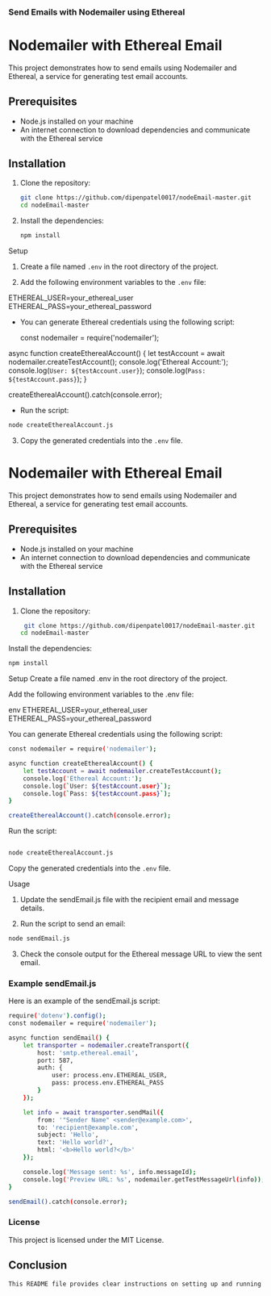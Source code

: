### Send Emails with Nodemailer using Ethereal

# Nodemailer with Ethereal Email

This project demonstrates how to send emails using Nodemailer and Ethereal, a service for generating test email accounts.

## Prerequisites

- Node.js installed on your machine
- An internet connection to download dependencies and communicate with the Ethereal service

## Installation

1. Clone the repository:
   ```bash
   git clone https://github.com/dipenpatel0017/nodeEmail-master.git
   cd nodeEmail-master
   
2. Install the dependencies:
   ```bash
   npm install
Setup
1. Create a file named `.env` in the root directory of the project.

2. Add the following environment variables to the `.env` file:

ETHEREAL_USER=your_ethereal_user
ETHEREAL_PASS=your_ethereal_password

- You can generate Ethereal credentials using the following script:
  
  const nodemailer = require('nodemailer');

async function createEtherealAccount() {
    let testAccount = await nodemailer.createTestAccount();
    console.log('Ethereal Account:');
    console.log(`User: ${testAccount.user}`);
    console.log(`Pass: ${testAccount.pass}`);
}

createEtherealAccount().catch(console.error);

- Run the script:
```bash
node createEtherealAccount.js
```
3. Copy the generated credentials into the `.env` file.


# Nodemailer with Ethereal Email

This project demonstrates how to send emails using Nodemailer and Ethereal, a service for generating test email accounts.

## Prerequisites

- Node.js installed on your machine
- An internet connection to download dependencies and communicate with the Ethereal service

## Installation

1. Clone the repository:
   ```bash
    git clone https://github.com/dipenpatel0017/nodeEmail-master.git
   cd nodeEmail-master
Install the dependencies:
```bash
npm install
```
Setup
Create a file named .env in the root directory of the project.

Add the following environment variables to the .env file:

env
ETHEREAL_USER=your_ethereal_user
ETHEREAL_PASS=your_ethereal_password

You can generate Ethereal credentials using the following script:
```bash
const nodemailer = require('nodemailer');

async function createEtherealAccount() {
    let testAccount = await nodemailer.createTestAccount();
    console.log('Ethereal Account:');
    console.log(`User: ${testAccount.user}`);
    console.log(`Pass: ${testAccount.pass}`);
}

createEtherealAccount().catch(console.error);
```

Run the script:

```bash

node createEtherealAccount.js
```
Copy the generated credentials into the `.env` file.

Usage
1. Update the sendEmail.js file with the recipient email and message details.

2. Run the script to send an email:

```bash
node sendEmail.js
```
3. Check the console output for the Ethereal message URL to view the sent email.

### Example sendEmail.js
Here is an example of the sendEmail.js script:
```bash
require('dotenv').config();
const nodemailer = require('nodemailer');

async function sendEmail() {
    let transporter = nodemailer.createTransport({
        host: 'smtp.ethereal.email',
        port: 587,
        auth: {
            user: process.env.ETHEREAL_USER,
            pass: process.env.ETHEREAL_PASS
        }
    });

    let info = await transporter.sendMail({
        from: '"Sender Name" <sender@example.com>',
        to: 'recipient@example.com',
        subject: 'Hello',
        text: 'Hello world?',
        html: '<b>Hello world?</b>'
    });

    console.log('Message sent: %s', info.messageId);
    console.log('Preview URL: %s', nodemailer.getTestMessageUrl(info));
}

sendEmail().catch(console.error);
```

### License
This project is licensed under the MIT License.


## Conclusion
```bash 
This README file provides clear instructions on setting up and running a Node.js project that sends emails using Nodemailer and Ethereal. It includes steps for installing dependencies, configuring environment variables, and running the email-sending script.
```

